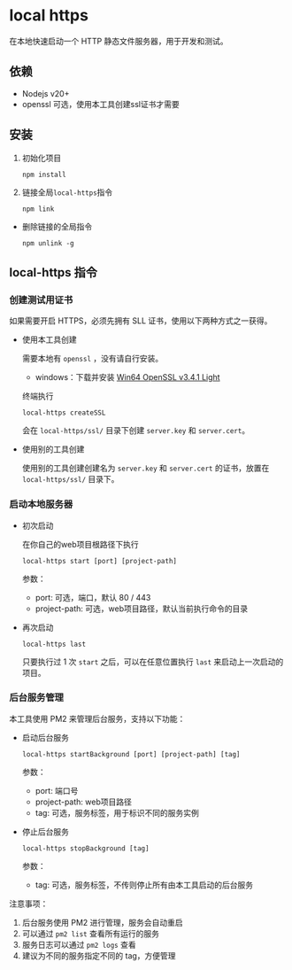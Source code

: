 # local https

在本地快速启动一个 HTTP 静态文件服务器，用于开发和测试。

## 依赖

- Nodejs v20+
- openssl 可选，使用本工具创建ssl证书才需要

## 安装

1. 初始化项目

    ```shell
    npm install
    ```

2. 链接全局`local-https`指令

    ```shell
    npm link
    ```

- 删除链接的全局指令

    ```shell
    npm unlink -g
    ```

## local-https 指令

### 创建测试用证书

如果需要开启 HTTPS，必须先拥有 SLL 证书，使用以下两种方式之一获得。

- 使用本工具创建

    需要本地有 `openssl` ，没有请自行安装。

    - windows：下载并安装 [Win64 OpenSSL v3.4.1 Light](https://slproweb.com/products/Win32OpenSSL.html)

    终端执行 

    ```shell
    local-https createSSL
    ```

    会在 `local-https/ssl/` 目录下创建 `server.key` 和 `server.cert`。

- 使用别的工具创建

    使用别的工具创建创建名为 `server.key` 和 `server.cert` 的证书，放置在 `local-https/ssl/` 目录下。

### 启动本地服务器

- 初次启动

    在你自己的web项目根路径下执行

    ```shell
    local-https start [port] [project-path]
    ```

    参数：

    - port: 可选，端口，默认 80 / 443
    - project-path: 可选，web项目路径，默认当前执行命令的目录

- 再次启动

    ```shell
    local-https last
    ```

    只要执行过 1 次 `start` 之后，可以在任意位置执行 `last` 来启动上一次启动的项目。

### 后台服务管理

本工具使用 PM2 来管理后台服务，支持以下功能：

- 启动后台服务

    ```shell
    local-https startBackground [port] [project-path] [tag]
    ```

    参数：
    - port: 端口号
    - project-path: web项目路径
    - tag: 可选，服务标签，用于标识不同的服务实例

- 停止后台服务

    ```shell
    local-https stopBackground [tag]
    ```

    参数：
    - tag: 可选，服务标签，不传则停止所有由本工具启动的后台服务

注意事项：
1. 后台服务使用 PM2 进行管理，服务会自动重启
2. 可以通过 `pm2 list` 查看所有运行的服务
3. 服务日志可以通过 `pm2 logs` 查看
4. 建议为不同的服务指定不同的 tag，方便管理